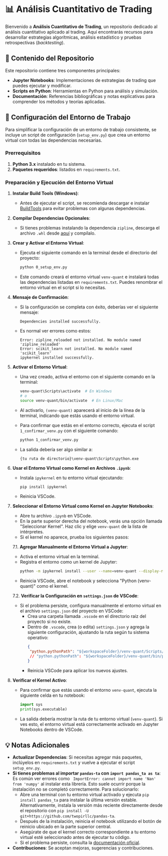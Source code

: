 # 📊 Análisis Cuantitativo de Trading

Bienvenido a **Análisis Cuantitativo de Trading**, un repositorio dedicado al análisis cuantitativo aplicado al trading. Aquí encontrarás recursos para desarrollar estrategias algorítmicas, análisis estadístico y pruebas retrospectivas (*backtesting*).

## 📁 Contenido del Repositorio

Este repositorio contiene tres componentes principales:

- **Jupyter Notebooks**: Implementaciones de estrategias de trading que puedes ejecutar y modificar.
- **Scripts en Python**: Herramientas en Python para análisis y simulación.
- **Documentación**: Referencias bibliográficas y notas explicativas para comprender los métodos y teorías aplicadas.

## 🚀 Configuración del Entorno de Trabajo

Para simplificar la configuración de un entorno de trabajo consistente, se incluye un script de configuración (`setup_env.py`) que crea un entorno virtual con todas las dependencias necesarias.

### Prerrequisitos

1. **Python 3.x** instalado en tu sistema.
2. **Paquetes requeridos**: listados en `requirements.txt`.

### Preparación y Ejecución del Entorno Virtual

1. **Instalar Build Tools (Windows)**:
   - Antes de ejecutar el script, se recomienda descargar e instalar [BuildTools](https://visualstudio.microsoft.com/visual-cpp-build-tools/) para evitar problemas con algunas dependencias.

2. **Compilar Dependencias Opcionales**:
   - Si tienes problemas instalando la dependencia `zipline`, descarga el archivo `.whl` desde [aquí](https://github.com/cgohlke/talib-build) y compílalo.

3. **Crear y Activar el Entorno Virtual**:
   - Ejecuta el siguiente comando en la terminal desde el directorio del proyecto:
     
     ```bash
     python 0_setup_env.py
     ```
   
   - Este comando creará el entorno virtual `venv-quant` e instalará todas las dependencias listadas en `requirements.txt`. Puedes renombrar el entorno virtual en el script si lo necesitas.

4. **Mensaje de Confirmación**:
   - Si la configuración se completa con éxito, deberías ver el siguiente mensaje:
     ```
     Dependencies installed successfully.
     ```
   - Es normal ver errores como estos:
     ```
     Error: zipline_reloaded not installed. No module named 'zipline_reloaded'
     Error: scikit_learn not installed. No module named 'scikit_learn'
     ipykernel installed successfully.
     ```

5. **Activar el Entorno Virtual**:
   - Una vez creado, activa el entorno con el siguiente comando en la terminal:
     
     ```bash
     venv-quant\Scripts\activate  # En Windows
     # o
     source venv-quant/bin/activate  # En Linux/Mac
     ```

   - Al activarlo, `(venv-quant)` aparecerá al inicio de la línea de la terminal, indicando que estás usando el entorno virtual.
   - Para confirmar que estás en el entorno correcto, ejecuta el script `1_confirmar_venv.py` con el siguiente comando:
     ```bash
     python 1_confirmar_venv.py
     ```
   - La salida debería ser algo similar a:
     ```
     {tu ruta de directorio}\venv-quant\Scripts\python.exe
     ```

6. **Usar el Entorno Virtual como Kernel en Archivos `.ipynb`**:
   - Instala `ipykernel` en tu entorno virtual ejecutando:
     ```bash
     pip install ipykernel
     ```
   - Reinicia VSCode.

7. **Seleccionar el Entorno Virtual como Kernel en Jupyter Notebooks**:
   - Abre tu archivo `.ipynb` en VSCode.
   - En la parte superior derecha del notebook, verás una opción llamada "Seleccionar Kernel". Haz clic y elige `venv-quant` de la lista de intérpretes.
   - Si el kernel no aparece, prueba los siguientes pasos:

   7.1. **Agregar Manualmente el Entorno Virtual a Jupyter**:
      - Activa el entorno virtual en la terminal.
      - Registra el entorno como un kernel de Jupyter:
        ```bash
        python -m ipykernel install --user --name=venv-quant --display-name "Python (venv-quant)"
        ```
      - Reinicia VSCode, abre el notebook y selecciona "Python (venv-quant)" como el kernel.

   7.2. **Verificar la Configuración en `settings.json` de VSCode**:
      - Si el problema persiste, configura manualmente el entorno virtual en el archivo `settings.json` del proyecto en VSCode:
        - Crea una carpeta llamada `.vscode` en el directorio raíz del proyecto si no existe.
        - Dentro de `.vscode`, crea (o edita) `settings.json` y agrega la siguiente configuración, ajustando la ruta según tu sistema operativo:
          ```json
          {
           "python.pythonPath": "${workspaceFolder}/venv-quant/Scripts/python"  // Para Windows
           // "python.pythonPath": "${workspaceFolder}/venv-quant/bin/python"  // Para Linux/macOS
          }
          ```
        - Reinicia VSCode para aplicar los nuevos ajustes.

8. **Verificar el Kernel Activo**:
   - Para confirmar que estás usando el entorno `venv-quant`, ejecuta la siguiente celda en tu notebook:
     ```python
     import sys
     print(sys.executable)
     ```
   - La salida debería mostrar la ruta de tu entorno virtual (`venv-quant`). Si ves esto, el entorno virtual está correctamente activado en Jupyter Notebooks dentro de VSCode.

## 💡 Notas Adicionales

- **Actualizar Dependencias**: Si necesitas agregar más paquetes, inclúyelos en `requirements.txt` y vuelve a ejecutar el script `setup_env.py`.
- **Si tienes problemas al importar `pandas-ta` con `import pandas_ta as ta`**: Es común ver errores como ``` ImportError: cannot import name 'Nan' from 'numpy'``` al instalar esta librería. Esto suele ocurrir porque la instalación no se completó correctamente. Para solucionarlo:
  - Abre una terminal con tu entorno virtual activado y ejecuta ```pip install pandas_ta``` para instalar la última versión estable. Alternativamente, instala la versión más reciente directamente desde el repositorio con ```pip install -U git+https://github.com/twopirllc/pandas-ta```.
  - Después de la instalación, reinicia el notebook utilizando el botón de reinicio ubicado en la parte superior central.
  - Asegúrate de que el kernel correcto correspondiente a tu entorno virtual esté seleccionado antes de ejecutar tu código.
  - Si el problema persiste, consulta la [documentación oficial](https://github.com/twopirllc/pandas-ta?tab=readme-ov-file#features).
- **Contribuciones**: Se aceptan mejoras, sugerencias y contribuciones.
